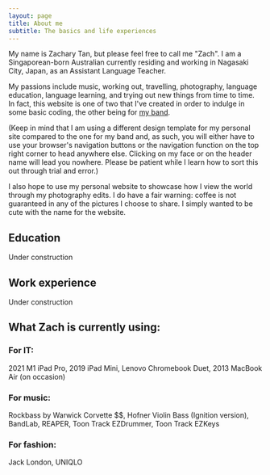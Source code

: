 ```yaml
---
layout: page
title: About me
subtitle: The basics and life experiences
---
```


My name is Zachary Tan, but please feel free to call me "Zach". I am a Singaporean-born Australian currently residing and working in Nagasaki City, Japan, as an Assistant Language Teacher.

My passions include music, working out, travelling, photography, language education, language learning, and trying out new things from time to time. In fact, this website is one of two that I've created in order to indulge in some basic coding, the other being for [my band](https://roseburnavenuemusic.com).

(Keep in mind that I am using a different design template for my personal site compared to the one for my band and, as such, you will either have to use your browser's navigation buttons or the navigation function on the top right corner to head anywhere else. Clicking on my face or on the header name will lead you nowhere. Please be patient while I learn how to sort this out through trial and error.)

I also hope to use my personal website to showcase how I view the world through my photography edits. I do have a fair warning: coffee is not guaranteed in any of the pictures I choose to share. I simply wanted to be cute with the name for the website.

## Education

Under construction

## Work experience

Under construction

## What Zach is currently using:

### For IT:

2021 M1 iPad Pro, 2019 iPad Mini, Lenovo Chromebook Duet, 2013 MacBook Air (on occasion)

### For music:

Rockbass by Warwick Corvette $$, Hofner Violin Bass (Ignition version), BandLab, REAPER, Toon Track EZDrummer, Toon Track EZKeys

### For fashion:

Jack London, UNIQLO
